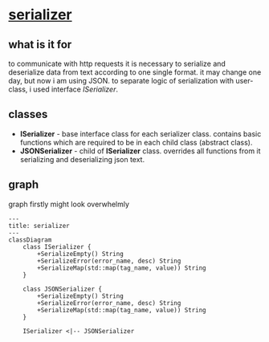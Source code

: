 # [serializer]("https://github.com/LeeDoor/hex_chess_backend/tree/main/src/serializer")
## what is it for
to communicate with http requests it is necessary to serialize and deserialize data from text according to one single format. it may change one day, but now i am using JSON. to separate logic of serialization with user-class, i used interface *ISerializer*.
## classes
* **ISerializer** - base interface class for each serializer class. contains basic functions which are required to be in each child class (abstract class).
* **JSONSerializer** - child of **ISerializer** class. overrides all functions from it serializing and deserializing json text. 
## graph
graph firstly might look overwhelmly
```mermaid
---
title: serializer
---
classDiagram
    class ISerializer {
        +SerializeEmpty() String
        +SerializeError(error_name, desc) String
        +SerializeMap(std::map(tag_name, value)) String
    }
    
    class JSONSerializer {
        +SerializeEmpty() String
        +SerializeError(error_name, desc) String
        +SerializeMap(std::map(tag_name, value)) String
    }

    ISerializer <|-- JSONSerializer
```